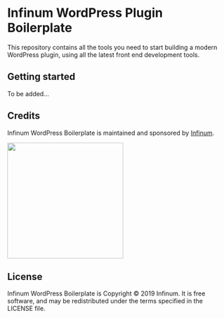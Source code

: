 # Infinum WordPress Plugin Boilerplate

This repository contains all the tools you need to start building a modern WordPress plugin, using all the latest front end development tools.

## Getting started

To be added...

## Credits

Infinum WordPress Boilerplate is maintained and sponsored by
[Infinum](https://www.infinum.co).

<img src="https://infinum.co/infinum.png" width="264">

## License

Infinum WordPress Boilerplate is Copyright © 2019 Infinum. It is free software, and may be redistributed under the terms specified in the LICENSE file.

